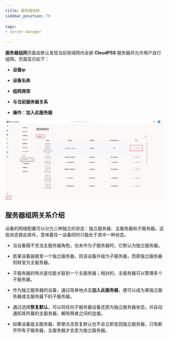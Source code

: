 ```yaml
---
title: 服务器组网
sidebar_position: 70

tags: 
- server manager

---
```


**服务器组网**页面会默认发现当前局域网内全部 **CloudPSS** 服务器并允许用户自行组网。页面显示如下：

+ **设备ip**

+ **设备名称**

+ **组网类型**

+ **与当前服务器关系**

+ **操作：加入此服务器**

![服务器组网](./服务器组网.png "服务器组网")

## 服务器组网关系介绍

设备的网络配置可以分为三种独立的状态：独立服务器、主服务器和子服务器。这些状态彼此排斥，意味着任一设备同时只能处于其中一种状态。

+ 当设备既不充当主服务器角色，也未作为子服务器时，它默认为独立服务器。

+ 若某设备链接至一个独立服务器，则该设备升级为子服务器，而原独立服务器则转变为主服务器。

+ 子服务器的特点是仅能关联到一个主服务器；相对的，主服务器可以管理多个子服务器。

+ 作为独立服务器的设备，通过简单地点击**加入此服务器**，便可以成为某独立服务器或主服务器下的子服务器。

+ 通过选择**恢复默认**，可以将任何子服务器设备还原为独立服务器状态，并自动通知其所属的主服务器，解除两者之间的连接。

+ 如果设备是主服务器，即使点击恢复默认也不会立即变回独立服务器，只有断开所有子服务器，主服务器才会变为独立服务器。